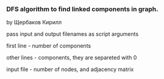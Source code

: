 ### DFS algorithm to find linked components in graph.

by Щербаков Кирилл

pass input and output filenames as script arguments

first line - number of components

other lines - components, they are separeted with 0

input file - number of nodes, and adjacency matrix
